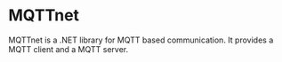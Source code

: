 # MQTTnet
MQTTnet is a .NET library for MQTT based communication. It provides a MQTT client and a MQTT server.
